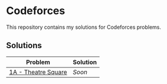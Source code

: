 # Codeforces

This repository contains my solutions for Codeforces problems.

## Solutions

| Problem | Solution |
| ------- | -------- |
| [1A - Theatre Square](https://codeforces.com/problemset/problem/1/A) | *Soon* |
